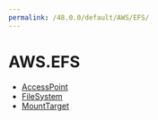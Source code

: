 ```yaml
---
permalink: /48.0.0/default/AWS/EFS/
---
```


# AWS.EFS



* [AccessPoint](AccessPoint.md)
* [FileSystem](FileSystem.md)
* [MountTarget](MountTarget.md)
